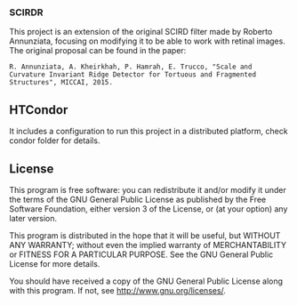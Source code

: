 ### SCIRDR

This project is an extension of the original SCIRD filter made by Roberto Annunziata, focusing on modifying it to be able to work with retinal images. The original proposal can be found in the paper:
```
R. Annunziata, A. Kheirkhah, P. Hamrah, E. Trucco, "Scale and
Curvature Invariant Ridge Detector for Tortuous and Fragmented
Structures", MICCAI, 2015.
```
HTCondor
--------
It includes a configuration to run this project in a distributed platform, check condor folder for details.


License
-------
This program is free software: you can redistribute it and/or modify it under the terms of the GNU General Public License as published by the Free Software Foundation, either version 3 of the License, or (at your option) any later version.

This program is distributed in the hope that it will be useful, but WITHOUT ANY WARRANTY; without even the implied warranty of MERCHANTABILITY or FITNESS FOR A PARTICULAR PURPOSE. See the GNU General Public License for more details.

You should have received a copy of the GNU General Public License along with this program. If not, see <http://www.gnu.org/licenses/>.